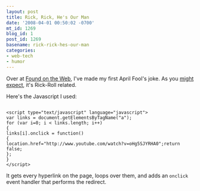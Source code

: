 ```yaml
---
layout: post
title: Rick, Rick, He's Our Man
date: '2008-04-01 00:50:02 -0700'
mt_id: 1269
blog_id: 1
post_id: 1269
basename: rick-rick-hes-our-man
categories:
- web-tech
- humor
---
```

<p>
Over at <a href="http://www.foundontheweb.org/">Found on the Web</a>, I've made my first April Fool's joke. As you <a href="/2008/03/04/my-contribution.aspx">might expect</a>, it's Rick-Roll related.
</p>
<p>
Here's the Javascript I used:
</p>
<pre><code>
&lt;script type="text/javascript" language="javascript"&gt;
var links = document.getElementsByTagName("a");
for (var i=0; i &lt; links.length; i++)
{
links[i].onclick = function()
{
location.href=&quot;http://www.youtube.com/watch?v=oHg5SJYRHA0&quot;;return false;
};
}
&lt;/script&gt;
</code></pre>
<p>
It gets every hyperlink on the page, loops over them, and adds an <code>onclick</code> event handler that performs the redirect.
</p>
